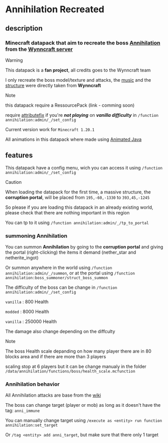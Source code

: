 # Annihilation Recreated

## description

### Minecraft datapack that aim to recreate the boss [Annihilation](https://wynncraft.wiki.gg/wiki/Annihilation) from the [Wynncraft server](https://wynncraft.com/)

> [!WARNING]
> This datapack is a **fan project**, all credits goes to the Wynncraft team
>
> I only recreate the boss model/texture and attacks, the [music](https://www.youtube.com/watch?v=QiTEljrS05I) and the [structure](https://wynncraft.wiki.gg/wiki/Corruption_Portal) were directly taken from **Wynncraft**

> [!NOTE]
> this datapack require a RessourcePack (link - comming soon)
>
> require [attributefix](https://modrinth.com/mod/attributefix) if you're ***not playing*** on ***vanilla difficulty*** in `/function annihilation:admin/_/set_config`
> 
> Current version work for `Minecraft 1.20.1`

All animations in this datapack where made using [Animated Java](https://animated-java.dev/)

## features

This datapack have a config menu, wich you can access it using `/function annihilation:admin/_/set_config`

> [!CAUTION]
> When loading the datapack for the first time, a massive structure, the **corruption portal**, will be placed from `195,-60,-1330` to `393,45,-1245`
>
> So please if you are loading this datapack in an already existing world, please check that there are nothing important in this region
>
> You can tp to it using `/function annihilation:admin/_/tp_to_portal`

### summoning Annihilation

You can summon **Annihilation** by going to the **corruption portal** and giving the portal (right-clicking) the items it demand (nether_star and netherite_ingot)

Or summon anywhere in the world using `/function annihilation:admin/_/summon`, or at the portal using `/function annihilation:boss_summoner/struct_boss_summon`

The difficulty of the boss can be change in `/function annihilation:admin/_/set_config`

`vanilla` : 800 Health

`modded` : 8000 Health

`vanilla` : 250000 Health

The damage also change depending on the diffculty

> [!NOTE]
> The boss Health scale depanding on how many player there are in 80 blocks area and if there are more than 3 players
>
> scaling stop at 6 players but it can be change manualy in the folder `/data/annihilation/functions/boss/health_scale.mcfunction`

### Annihilation behavior

All Annihilation attacks are base from the [wiki](https://wynncraft.wiki.gg/wiki/Annihilation#Combat)

The boss can change target (player or mob) as long as it doesn't have the tag: `anni_immune`

You can manually change target using `/execute as <entity> run function annihilation:set_target`

Or `/tag <entity> add anni_target`, but make sure that there only 1 target
